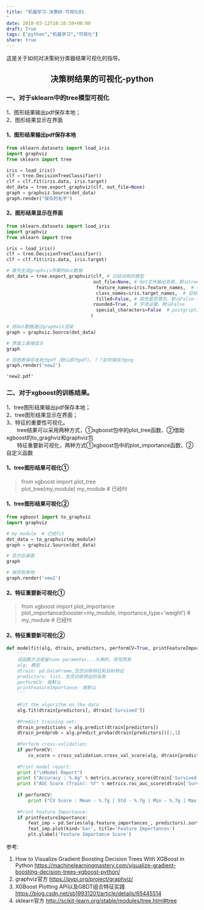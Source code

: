 ```yaml
---
title: "机器学习-决策树-可视化01
"
date: 2018-03-12T18:16:59+08:00
draft: True
tags: ["python","机器学习","可视化"]
share: true
---
```


这是关于如何对决策树分类器结果可视化的指导。
<!--more-->


## <center>决策树结果的可视化-python

### 一、对于sklearn中的tree模型可视化  
1、图形结果输出pdf保存本地；  
2、图形结果显示在界面

#### 1、图形结果输出pdf保存本地


```python
from sklearn.datasets import load_iris
import graphviz 
from sklearn import tree

iris = load_iris()
clf = tree.DecisionTreeClassifier()
clf = clf.fit(iris.data, iris.target)
dot_data = tree.export_graphviz(clf, out_file=None) 
graph = graphviz.Source(dot_data) 
graph.render("保存的名字")
```

#### 2、图形结果显示在界面


```python
from sklearn.datasets import load_iris
import graphviz 
from sklearn import tree

iris = load_iris()
clf = tree.DecisionTreeClassifier()
clf = clf.fit(iris.data, iris.target)

# 首先生成graphvis所需的dot数据
dot_data = tree.export_graphviz(clf, # 已经训练的模型
                                out_file=None, # dot文件输出名称，默认tree.dot
                                 feature_names=iris.feature_names,  # 特征变量名称
                                 class_names=iris.target_names,  # 目标变量名称
                                 filled=False, # 颜色是否填充，默认False-不填充
                                rounded=True,  # 字体设置，默认False
                                 special_characters=False  # postgript对特殊字符处理，默认false
                               )  

# 将dot数据通过graphviz渲染
graph = graphviz.Source(dot_data)

# 界面上直接显示
graph

# 将图表保存本地为pdf（默认即为pdf）。？？如何保存为png
graph.render('new2')
```




    'new2.pdf'



### 二、对于xgboost的训练结果。  
1、tree图形结果输出pdf保存本地；  
2、tree图形结果显示在界面；  
3、特征的重要性可视化。  
　　tree结果可以采用两种方式，①xgboost包中的plot_tree函数、②借助xgboost的to_graghviz和graphviz包  
　　特征重要新可视化，两种方式①xgboost包中的plot_importance函数、②自定义函数

#### 1、tree图形结果可视化①

> from xgboost import plot_tree  
plot_tree(my_module)  my_module  # 已经fit

#### 1、tree图形结果可视化②


```python
from xgboost import to_graphviz
import graphviz

# my_module  # 已经fit
dot_data = to_graphviz(my_module)
graph = graphviz.Source(dot_data) 

# 显示在桌面
graph

# 保存到本地
graph.render('new2')
```

#### 2、特征重要新可视化①

> from xgboost import plot_importance  
plot_importance(booster=my_module, importance_type='weight')  # my_module  # 已经fit

#### 2、特征重要新可视化②


```python
def modelfit(alg, dtrain, predictors, performCV=True, printFeatureImportance=True, cv_folds=5):
    '''
    该函数方法借鉴tune parameter...大神的，改写而来
    alg: 模型
    dtrain: pd.DataFrame,包含训练特征和目标特征
    predictors: list，包含训练特征的名称
    performCV: 按默认
    printFeatureImportance: 按默认
    '''
    
    #Fit the algorithm on the data
    alg.fit(dtrain[predictors], dtrain['Survived'])
        
    #Predict training set:
    dtrain_predictions = alg.predict(dtrain[predictors])
    dtrain_predprob = alg.predict_proba(dtrain[predictors])[:,1]
    
    #Perform cross-validation:
    if performCV:
        cv_score = cross_validation.cross_val_score(alg, dtrain[predictors], dtrain['Survived'], cv=cv_folds, scoring='roc_auc')
    
    #Print model report:
    print ("\nModel Report")
    print ("Accuracy : %.4g" % metrics.accuracy_score(dtrain['Survived'].values, dtrain_predictions))
    print ("AUC Score (Train): %f" % metrics.roc_auc_score(dtrain['Survived'], dtrain_predprob))
    
    if performCV:
        print ("CV Score : Mean - %.7g | Std - %.7g | Min - %.7g | Max - %.7g" % (np.mean(cv_score),np.std(cv_score),np.min(cv_score),np.max(cv_score)))
        
    #Print Feature Importance:
    if printFeatureImportance:
        feat_imp = pd.Series(alg.feature_importances_, predictors).sort_values(ascending=False)
        feat_imp.plot(kind='bar', title='Feature Importances')
        plt.ylabel('Feature Importance Score')
```

参考:  
1. How to Visualize Gradient Boosting Decision Trees With XGBoost in Python https://machinelearningmastery.com/visualize-gradient-boosting-decision-trees-xgboost-python/
2. graphviz官方 https://pypi.org/project/graphviz/
3.  XGBoost Plotting API以及GBDT组合特征实践 https://blog.csdn.net/sb19931201/article/details/65445514
4. sklearn官方 http://scikit-learn.org/stable/modules/tree.html#tree

